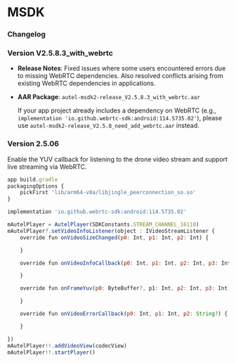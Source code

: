 # MSDK

### Changelog

### Version V2.5.8.3_with_webrtc

- **Release Notes**: Fixed issues where some users encountered errors due to missing WebRTC dependencies. Also resolved conflicts arising from existing WebRTC dependencies in applications.

- **AAR Package**: `autel-msdk2-release_V2.5.8.3_with_webrtc.aar`

  If your app project already includes a dependency on WebRTC (e.g., `implementation 'io.github.webrtc-sdk:android:114.5735.02'`), please use `autel-msdk2-release_V2.5.8_need_add_webrtc.aar` instead.


### Version 2.5.06

Enable the YUV callback for listening to the drone video stream and support live streaming via WebRTC.

```js
app build.gradle 
packagingOptions {
    pickFirst 'lib/arm64-v8a/libjingle_peerconnection_so.so'
}

implementation 'io.github.webrtc-sdk:android:114.5735.02'
```

```js
mAutelPlayer = AutelPlayer(SDKConstants.STREAM_CHANNEL_16110)
mAutelPlayer?.setVideoInfoListener(object : IVideoStreamListener {
    override fun onVideoSizeChanged(p0: Int, p1: Int, p2: Int) {

    }

    override fun onVideoInfoCallback(p0: Int, p1: Int, p2: Int, p3: Int, p4: Int) {

    }

    override fun onFrameYuv(p0: ByteBuffer?, p1: Int, p2: Int, p3: Int) {

    }

    override fun onVideoErrorCallback(p0: Int, p1: Int, p2: String?) {

    }

})
mAutelPlayer!!.addVideoView(codecView)
mAutelPlayer!!.startPlayer()
```

